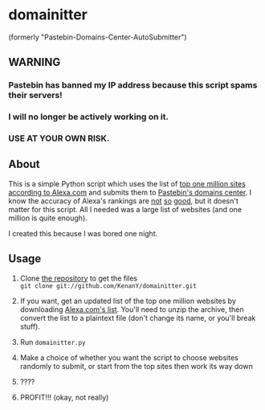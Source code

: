 # domainitter 
(formerly "Pastebin-Domains-Center-AutoSubmitter")

## WARNING ##
### Pastebin has banned my IP address because this script spams their servers! 
### I will no longer be actively working on it.
### USE AT YOUR OWN RISK.

## About
This is a simple Python script which uses the list of [top one million sites according to Alexa.com][1] and submits them to [Pastebin's domains center][2]. I know the accuracy of Alexa's rankings are [not][4] [so][5] [good][6], but it doesn't matter for this script. All I needed was a large list of websites (and one million is quite enough).

I created this because I was bored one night.

## Usage

1. Clone [the repository][7] to get the files  
    `git clone git://github.com/KenanY/domainitter.git`
2. If you want, get an updated list of the top one million websites by downloading [Alexa.com's list][3]. You'll need to unzip the archive, then convert the list to a plaintext file (don't change its name, or you'll break stuff).
3. Run `domainitter.py`  
4. Make a choice of whether you want the script to choose websites randomly to submit, or start from the top sites then work its way down  
5. ????  
6. PROFIT!!! (okay, not really)

   [1]: http://www.alexa.com/topsites (Top Sites)
   [2]: http://pastebin.com/domains (Pastebin - Domains Center)
   [3]: http://s3.amazonaws.com/alexa-static/top-1m.csv.zip (Download Alexa's list of top websites)
   [4]: https://secure.wikimedia.org/wikipedia/en/wiki/Alexa_Internet#Accuracy_of_ranking_by_the_Alexa_Toolbar
   [5]: http://techcrunch.com/2007/08/13/alexa-says-youtube-is-now-bigger-than-google-theyre-wrong/
   [6]: http://techcrunch.com/2007/11/25/alexas-make-believe-internet/
   [7]: https://github.com/KenanY/domainitter
   